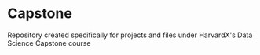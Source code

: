 # Capstone
Repository created specifically for projects and files under HarvardX's Data Science Capstone course
